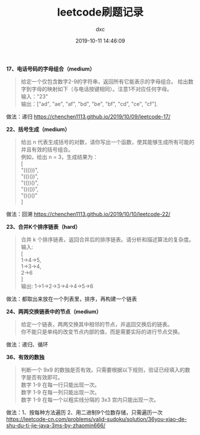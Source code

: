 ﻿---
layout:     post
title:      "leetcode刷题记录"
date:       2019-10-11 14:46:09
author:     "dxc"
header-img: "img/post-bg-rwd.jpg"
tags:
    - 刷题
---

**17、电话号码的字母组合（medium）**  
> 给定一个仅包含数字2-9的字符串，返回所有它能表示的字母组合。
给出数字到字母的映射如下（与电话按键相同）。注意1不对应任何字母。  
输入："23"   
输出：["ad", "ae", "af", "bd", "be", "bf", "cd", "ce", "cf"].   

做法：递归
<https://chenchen1113.github.io/2019/10/09/leetcode-17/>

**22、括号生成（medium）**  
> 给出 n 代表生成括号的对数，请你写出一个函数，使其能够生成所有可能的并且有效的括号组合。   
例如，给出 n = 3，生成结果为：   
[   
  "((()))",   
  "(()())",   
  "(())()",   
  "()(())",   
  "()()()"   
]   

做法：回溯
<https://chenchen1113.github.io/2019/10/10/leetcode-22/>

**23、合并K个排序链表（hard）**  
> 合并 k 个排序链表，返回合并后的排序链表。请分析和描述算法的复杂度。   
输入:   
[  
  1->4->5,  
  1->3->4,  
  2->6  
]  
输出: 1->1->2->3->4->4->5->6  

做法：都取出来放在一个列表里，排序，再构建一个链表

**24、两两交换链表中的节点（medium）**  
> 给定一个链表，两两交换其中相邻的节点，并返回交换后的链表。  
你不能只是单纯的改变节点内部的值，而是需要实际的进行节点交换。  

做法：递归、循环  

**36、有效的数独**   
> 判断一个 9x9 的数独是否有效。只需要根据以下规则，验证已经填入的数字是否有效即可。   
数字 1-9 在每一行只能出现一次。   
数字 1-9 在每一列只能出现一次。   
数字 1-9 在每一个以粗实线分隔的 3x3 宫内只能出现一次。   

做法：1、按每种方法遍历 2、用二进制9个位数存储，只需遍历一次  
<https://leetcode-cn.com/problems/valid-sudoku/solution/36you-xiao-de-shu-du-ti-jie-java-3ms-by-zhaomin666/>